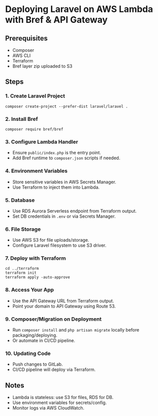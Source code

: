 # Deploying Laravel on AWS Lambda with Bref & API Gateway

## Prerequisites
- Composer
- AWS CLI
- Terraform
- Bref layer zip uploaded to S3

## Steps

### 1. Create Laravel Project
```
composer create-project --prefer-dist laravel/laravel .
```

### 2. Install Bref
```
composer require bref/bref
```

### 3. Configure Lambda Handler
- Ensure `public/index.php` is the entry point.
- Add Bref runtime to `composer.json` scripts if needed.

### 4. Environment Variables
- Store sensitive variables in AWS Secrets Manager.
- Use Terraform to inject them into Lambda.

### 5. Database
- Use RDS Aurora Serverless endpoint from Terraform output.
- Set DB credentials in `.env` or via Secrets Manager.

### 6. File Storage
- Use AWS S3 for file uploads/storage.
- Configure Laravel filesystem to use S3 driver.

### 7. Deploy with Terraform
```
cd ../terraform
terraform init
terraform apply -auto-approve
```

### 8. Access Your App
- Use the API Gateway URL from Terraform output.
- Point your domain to API Gateway using Route 53.

### 9. Composer/Migration on Deployment
- Run `composer install` and `php artisan migrate` locally before packaging/deploying.
- Or automate in CI/CD pipeline.

### 10. Updating Code
- Push changes to GitLab.
- CI/CD pipeline will deploy via Terraform.

## Notes
- Lambda is stateless: use S3 for files, RDS for DB.
- Use environment variables for secrets/config.
- Monitor logs via AWS CloudWatch.
